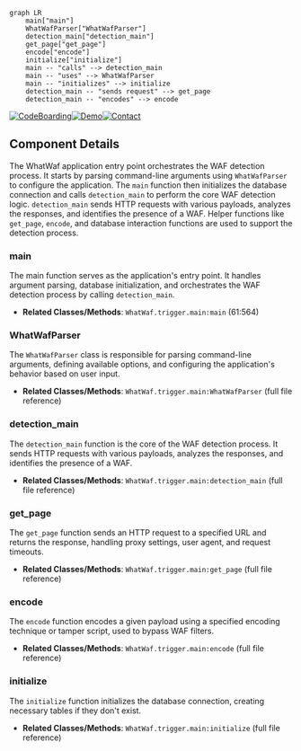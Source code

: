 ```mermaid
graph LR
    main["main"]
    WhatWafParser["WhatWafParser"]
    detection_main["detection_main"]
    get_page["get_page"]
    encode["encode"]
    initialize["initialize"]
    main -- "calls" --> detection_main
    main -- "uses" --> WhatWafParser
    main -- "initializes" --> initialize
    detection_main -- "sends request" --> get_page
    detection_main -- "encodes" --> encode
```
[![CodeBoarding](https://img.shields.io/badge/Generated%20by-CodeBoarding-9cf?style=flat-square)](https://github.com/CodeBoarding/GeneratedOnBoardings)[![Demo](https://img.shields.io/badge/Try%20our-Demo-blue?style=flat-square)](https://www.codeboarding.org/demo)[![Contact](https://img.shields.io/badge/Contact%20us%20-%20codeboarding@gmail.com-lightgrey?style=flat-square)](mailto:codeboarding@gmail.com)

## Component Details

The WhatWaf application entry point orchestrates the WAF detection process. It starts by parsing command-line arguments using `WhatWafParser` to configure the application. The `main` function then initializes the database connection and calls `detection_main` to perform the core WAF detection logic. `detection_main` sends HTTP requests with various payloads, analyzes the responses, and identifies the presence of a WAF. Helper functions like `get_page`, `encode`, and database interaction functions are used to support the detection process.

### main
The main function serves as the application's entry point. It handles argument parsing, database initialization, and orchestrates the WAF detection process by calling `detection_main`.
- **Related Classes/Methods**: `WhatWaf.trigger.main:main` (61:564)

### WhatWafParser
The `WhatWafParser` class is responsible for parsing command-line arguments, defining available options, and configuring the application's behavior based on user input.
- **Related Classes/Methods**: `WhatWaf.trigger.main:WhatWafParser` (full file reference)

### detection_main
The `detection_main` function is the core of the WAF detection process. It sends HTTP requests with various payloads, analyzes the responses, and identifies the presence of a WAF.
- **Related Classes/Methods**: `WhatWaf.trigger.main:detection_main` (full file reference)

### get_page
The `get_page` function sends an HTTP request to a specified URL and returns the response, handling proxy settings, user agent, and request timeouts.
- **Related Classes/Methods**: `WhatWaf.trigger.main:get_page` (full file reference)

### encode
The `encode` function encodes a given payload using a specified encoding technique or tamper script, used to bypass WAF filters.
- **Related Classes/Methods**: `WhatWaf.trigger.main:encode` (full file reference)

### initialize
The `initialize` function initializes the database connection, creating necessary tables if they don't exist.
- **Related Classes/Methods**: `WhatWaf.trigger.main:initialize` (full file reference)